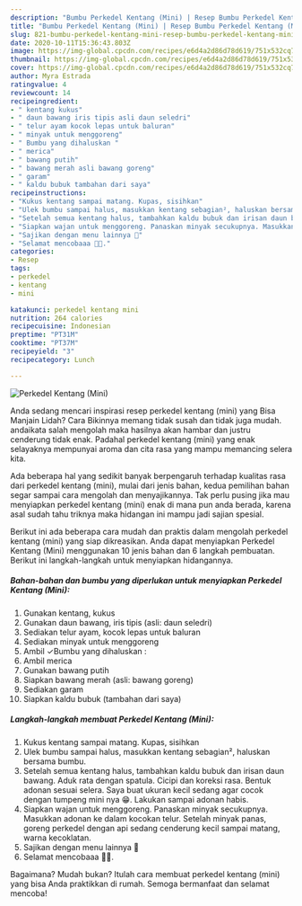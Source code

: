```yaml
---
description: "Bumbu Perkedel Kentang (Mini) | Resep Bumbu Perkedel Kentang (Mini) Yang Lezat"
title: "Bumbu Perkedel Kentang (Mini) | Resep Bumbu Perkedel Kentang (Mini) Yang Lezat"
slug: 821-bumbu-perkedel-kentang-mini-resep-bumbu-perkedel-kentang-mini-yang-lezat
date: 2020-10-11T15:36:43.803Z
image: https://img-global.cpcdn.com/recipes/e6d4a2d86d78d619/751x532cq70/perkedel-kentang-mini-foto-resep-utama.jpg
thumbnail: https://img-global.cpcdn.com/recipes/e6d4a2d86d78d619/751x532cq70/perkedel-kentang-mini-foto-resep-utama.jpg
cover: https://img-global.cpcdn.com/recipes/e6d4a2d86d78d619/751x532cq70/perkedel-kentang-mini-foto-resep-utama.jpg
author: Myra Estrada
ratingvalue: 4
reviewcount: 14
recipeingredient:
- " kentang kukus"
- " daun bawang iris tipis asli daun seledri"
- " telur ayam kocok lepas untuk baluran"
- " minyak untuk menggoreng"
- " Bumbu yang dihaluskan "
- " merica"
- " bawang putih"
- " bawang merah asli bawang goreng"
- " garam"
- " kaldu bubuk tambahan dari saya"
recipeinstructions:
- "Kukus kentang sampai matang. Kupas, sisihkan"
- "Ulek bumbu sampai halus, masukkan kentang sebagian², haluskan bersama bumbu."
- "Setelah semua kentang halus, tambahkan kaldu bubuk dan irisan daun bawang. Aduk rata dengan spatula. Cicipi dan koreksi rasa. Bentuk adonan sesuai selera. Saya buat ukuran kecil sedang agar cocok dengan tumpeng mini nya 😁. Lakukan sampai adonan habis."
- "Siapkan wajan untuk menggoreng. Panaskan minyak secukupnya. Masukkan adonan ke dalam kocokan telur. Setelah minyak panas, goreng perkedel dengan api sedang cenderung kecil sampai matang, warna kecoklatan."
- "Sajikan dengan menu lainnya 🤩"
- "Selamat mencobaaa 🤗🥰."
categories:
- Resep
tags:
- perkedel
- kentang
- mini

katakunci: perkedel kentang mini 
nutrition: 264 calories
recipecuisine: Indonesian
preptime: "PT31M"
cooktime: "PT37M"
recipeyield: "3"
recipecategory: Lunch

---
```



![Perkedel Kentang (Mini)](https://img-global.cpcdn.com/recipes/e6d4a2d86d78d619/751x532cq70/perkedel-kentang-mini-foto-resep-utama.jpg)

Anda sedang mencari inspirasi resep perkedel kentang (mini) yang Bisa Manjain Lidah? Cara Bikinnya memang tidak susah dan tidak juga mudah. andaikata salah mengolah maka hasilnya akan hambar dan justru cenderung tidak enak. Padahal perkedel kentang (mini) yang enak selayaknya mempunyai aroma dan cita rasa yang mampu memancing selera kita.



Ada beberapa hal yang sedikit banyak berpengaruh terhadap kualitas rasa dari perkedel kentang (mini), mulai dari jenis bahan, kedua pemilihan bahan segar sampai cara mengolah dan menyajikannya. Tak perlu pusing jika mau menyiapkan perkedel kentang (mini) enak di mana pun anda berada, karena asal sudah tahu triknya maka hidangan ini mampu jadi sajian spesial.


Berikut ini ada beberapa cara mudah dan praktis dalam mengolah perkedel kentang (mini) yang siap dikreasikan. Anda dapat menyiapkan Perkedel Kentang (Mini) menggunakan 10 jenis bahan dan 6 langkah pembuatan. Berikut ini langkah-langkah untuk menyiapkan hidangannya.

<!--inarticleads1-->

##### Bahan-bahan dan bumbu yang diperlukan untuk menyiapkan Perkedel Kentang (Mini):

1. Gunakan  kentang, kukus
1. Gunakan  daun bawang, iris tipis (asli: daun seledri)
1. Sediakan  telur ayam, kocok lepas untuk baluran
1. Sediakan  minyak untuk menggoreng
1. Ambil  ✓Bumbu yang dihaluskan :
1. Ambil  merica
1. Gunakan  bawang putih
1. Siapkan  bawang merah (asli: bawang goreng)
1. Sediakan  garam
1. Siapkan  kaldu bubuk (tambahan dari saya)




<!--inarticleads2-->

##### Langkah-langkah membuat Perkedel Kentang (Mini):

1. Kukus kentang sampai matang. Kupas, sisihkan
1. Ulek bumbu sampai halus, masukkan kentang sebagian², haluskan bersama bumbu.
1. Setelah semua kentang halus, tambahkan kaldu bubuk dan irisan daun bawang. Aduk rata dengan spatula. Cicipi dan koreksi rasa. Bentuk adonan sesuai selera. Saya buat ukuran kecil sedang agar cocok dengan tumpeng mini nya 😁. Lakukan sampai adonan habis.
1. Siapkan wajan untuk menggoreng. Panaskan minyak secukupnya. Masukkan adonan ke dalam kocokan telur. Setelah minyak panas, goreng perkedel dengan api sedang cenderung kecil sampai matang, warna kecoklatan.
1. Sajikan dengan menu lainnya 🤩
1. Selamat mencobaaa 🤗🥰.




Bagaimana? Mudah bukan? Itulah cara membuat perkedel kentang (mini) yang bisa Anda praktikkan di rumah. Semoga bermanfaat dan selamat mencoba!
